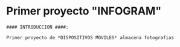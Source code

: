 # Primer proyecto  "INFOGRAM"
```
#### INTRODUCCION ####:

Primer proyecto de *DISPOSITIVOS MOVILES* almacena fotografias   

